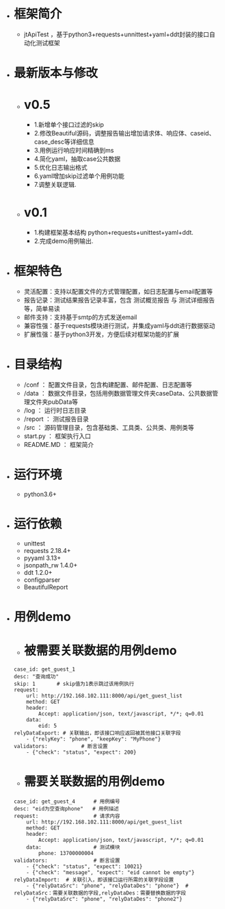 * # 框架简介
    - jtApiTest ，基于python3+requests+unnittest+yaml+ddt封装的接口自动化测试框架

* # 最新版本与修改
    - # v0.5
        - 1.新增单个接口过滤的skip
        - 2.修改Beautiful源码，调整报告输出增加请求体、响应体、caseid、case_desc等详细信息
        - 3.用例运行响应时间精确到ms
        - 4.简化yaml，抽取case公共数据
        - 5.优化日志输出格式
        - 6.yaml增加skip过滤单个用例功能
        - 7.调整关联逻辑.

    - # v0.1
        - 1.构建框架基本结构 python+requests+unittest+yaml+ddt.
        - 2.完成demo用例输出.

* # 框架特色
    - 灵活配置：支持以配置文件的方式管理配置，如日志配置与email配置等
    - 报告记录：测试结果报告记录丰富，包含 测试概览报告 与 测试详细报告 等，简单易读
    - 邮件支持：支持基于smtp的方式发送email
    - 兼容性强：基于requests模块进行测试，并集成yaml与ddt进行数据驱动
    - 扩展性强：基于python3开发，方便后续对框架功能的扩展

* # 目录结构
    - /conf         ： 配置文件目录，包含构建配置、邮件配置、日志配置等
    - /data         ： 数据文件目录，包括用例数据管理文件夹caseData、公共数据管理文件夹pubData等
    - /log          ： 运行时日志目录
    - /report       ： 测试报告目录
    - /src          ： 源码管理目录，包含基础类、工具类、公共类、用例类等
    - start.py      ： 框架执行入口
    - README.MD     ： 框架简介

* # 运行环境
    - python3.6+

* # 运行依赖
    - unittest
    - requests 2.18.4+
    - pyyaml 3.13+
    - jsonpath_rw 1.4.0+
    - ddt 1.2.0+
    - configparser
    - BeautifulReport

* # 用例demo
    -   # 被需要关联数据的用例demo
      case_id: get_guest_1
      desc: "查询成功"
      skip: 1       # skip值为1表示跳过该用例执行
      request:
          url: http://192.168.102.111:8000/api/get_guest_list
          method: GET
          header:
              Accept: application/json, text/javascript, */*; q=0.01
          data:
              eid: 5
      relyDataExport: # 关联输出，即该接口响应返回被其他接口关联字段
          - {"relyKey": "phone", "keepKey": "MyPhone"}
      validators:           # 断言设置
          - {"check": "status", "expect": 200}


    -    # 需要关联数据的用例demo
      case_id: get_guest_4      # 用例编号
      desc: "eid为空查询phone"   # 用例描述
      request:                  # 请求内容
          url: http://192.168.102.111:8000/api/get_guest_list
          method: GET
          header:
              Accept: application/json, text/javascript, */*; q=0.01
          data:                 # 测试模块
              phone: 13700000004
      validators:               # 断言设置
          - {"check": "status", "expect": 10021}
          - {"check": "message", "expect": "eid cannot be empty"}
      relyDataImport:  # 关联引入，即该接口运行所需的关联字段设置
          - {"relyDataSrc": "phone", "relyDataDes": "phone"}  # relyDataSrc：需要关联数据的字段,relyDataDes：需要替换数据的字段
          - {"relyDataSrc": "phone", "relyDataDes": "phone2"}
